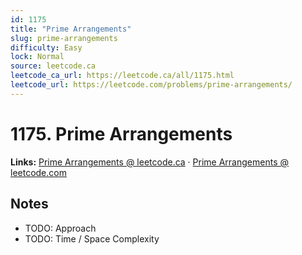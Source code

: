 ```yaml
--- 
id: 1175
title: "Prime Arrangements"
slug: prime-arrangements
difficulty: Easy
lock: Normal
source: leetcode.ca
leetcode_ca_url: https://leetcode.ca/all/1175.html
leetcode_url: https://leetcode.com/problems/prime-arrangements/
---
```


# 1175. Prime Arrangements

**Links:** [Prime Arrangements @ leetcode.ca](https://leetcode.ca/all/1175.html) · [Prime Arrangements @ leetcode.com](https://leetcode.com/problems/prime-arrangements/)

## Notes
- TODO: Approach
- TODO: Time / Space Complexity
